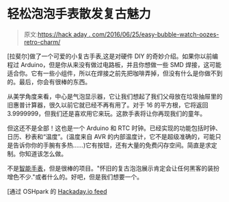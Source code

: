 # 轻松泡泡手表散发复古魅力

> 原文:[https://hack aday . com/2016/06/25/easy-bubble-watch-oozes-retro-charm/](https://hackaday.com/2016/06/25/easy-bubble-watch-oozes-retro-charm/)

[拉斐尔]做了一个可爱的小复古手表,这是对硬件 DIY 的奇妙介绍。如果你以前编程过 Arduino，但是你从来没有做过电路板，并且你想做一些 SMD 焊接，这可能适合你。它有一些小组件，所以在焊接之前先把咖啡弄掉，但没有什么是你做不到的。最后，你会有很棒的东西。

从美学角度来看，中心是气泡显示器，它让我们想起了我们父母放在垃圾抽屉里的旧惠普计算器，很久以前它就已经不再有用了。对于 16 的平方根，它将返回 3.9999999，但我们还是喜欢用它来玩。这款手表将让你再现我们的童年。

但这还不是全部！这也是一个 Arduino 和 RTC 时钟。已经实现的功能包括时钟、日历、秒表和“温度”。(温度来自 AVR 的内部温度计，它不是超级准确的，可能只是告诉你你的手腕有多热……)它有按钮，还有大量的免费闪存空间。简直是求定制。你知道该怎么做。

不是[智能手表](https://hackaday.com/2016/01/10/pic32-smart-watch-2/)，但是很棒的项目。"怀旧的复古泡泡展示肯定会让任何黑客的装扮增色不少."或者什么的。好吧，但是我们想要一个。

[通过 OSHpark 的 [Hackaday.io feed](https://hackaday.io/page/1916-retro-watch-with-bubble-display)